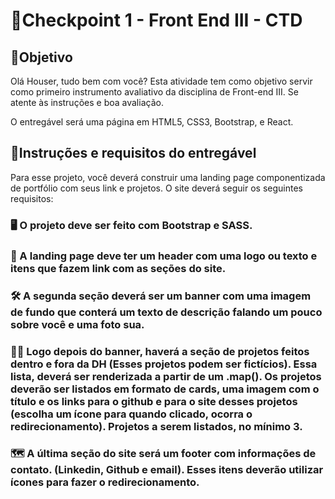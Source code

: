 # 🚀Checkpoint 1 - Front End III - CTD

## 🥇Objetivo

Olá Houser, tudo bem com você? Esta atividade tem como objetivo servir como primeiro instrumento avaliativo da disciplina de Front-end III. Se atente às instruções e boa avaliação. 

O entregável será uma página em HTML5, CSS3, Bootstrap, e React.

## 🧾Instruções e requisitos do entregável
	
	
Para esse projeto, você deverá construir uma landing page componentizada de portfólio com seus link e projetos. O site deverá seguir os seguintes requisitos:

### 🖥 O projeto deve ser feito com Bootstrap e SASS.
### 🎯 A landing page deve ter um header com uma logo ou texto e itens que fazem link com as seções do site.
### 🛠 A segunda seção deverá ser um banner com uma imagem de fundo que conterá um texto de descrição falando um pouco sobre você e uma foto sua.
### 👨‍💻 Logo depois do banner, haverá a seção de projetos feitos dentro e fora da DH (Esses projetos podem ser fictícios). Essa lista, deverá ser renderizada a partir de um .map(). Os projetos deverão ser listados em formato de cards, uma imagem com o título e os links para o github e para o site desses projetos (escolha um ícone para quando clicado, ocorra o redirecionamento). Projetos a serem listados, no mínimo 3.
### 🗺 A última seção do site será um footer com informações de contato. (Linkedin, Github e email). Esses itens deverão utilizar ícones para fazer o redirecionamento.

